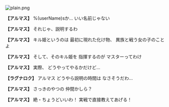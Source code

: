
![plain.png](../images/backgrounds/plain.png)

**【アルマス】**
%(userName)sか…
いい名前じゃない

**【アルマス】**
それじゃ、説明するわ

**【アルマス】**
キル姫というのは
最初に現れた化け物、
異族と戦う女の子のことよ

**【アルマス】**
そして、そのキル姫を
指揮するのが
マスターってわけ

**【アルマス】**
実際、
どうやってやるかだけど…

**【ラグナロク】**
アルマス
どうやら説明の時間は
なさそうだわ…

**【アルマス】**
さっきのやつの
仲間かしら？

**【アルマス】**
絶・ちょうどいいわ！
実戦で直接教えてあげる！